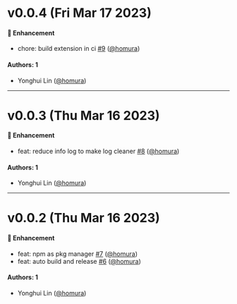 # v0.0.4 (Fri Mar 17 2023)

#### 🚀 Enhancement

- chore: build extension in ci [#9](https://github.com/homura/nexus/pull/9) ([@homura](https://github.com/homura))

#### Authors: 1

- Yonghui Lin ([@homura](https://github.com/homura))

---

# v0.0.3 (Thu Mar 16 2023)

#### 🚀 Enhancement

- feat: reduce info log to make log cleaner [#8](https://github.com/homura/nexus/pull/8) ([@homura](https://github.com/homura))

#### Authors: 1

- Yonghui Lin ([@homura](https://github.com/homura))

---

# v0.0.2 (Thu Mar 16 2023)

#### 🚀 Enhancement

- feat: npm as pkg manager [#7](https://github.com/homura/nexus/pull/7) ([@homura](https://github.com/homura))
- feat: auto build and release [#6](https://github.com/homura/nexus/pull/6) ([@homura](https://github.com/homura))

#### Authors: 1

- Yonghui Lin ([@homura](https://github.com/homura))

